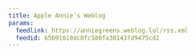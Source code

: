 ```yaml
---
title: Apple Annie’s Weblog
params:
  feedlink: https://anniegreens.weblog.lol/rss.xml
  feedid: b5691610dc8fc580fa38143fd9475cd2
---
```

